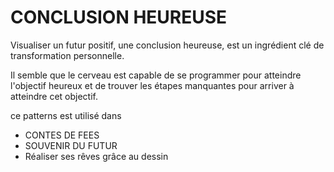 # CONCLUSION HEUREUSE

Visualiser un futur positif, une conclusion heureuse, est un ingrédient clé de transformation personnelle.

Il semble que le cerveau est capable de se programmer pour atteindre l'objectif heureux et de trouver les étapes manquantes pour arriver à atteindre cet objectif.

ce patterns est utilisé dans 
- CONTES DE FEES
- SOUVENIR DU FUTUR
- Réaliser ses rêves grâce au dessin

